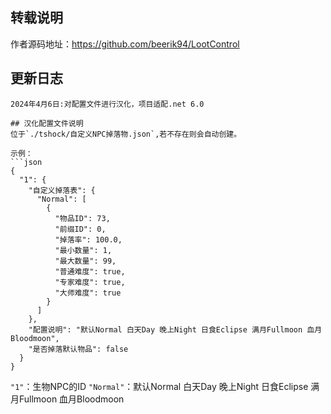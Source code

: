 ## 转载说明
作者源码地址：https://github.com/beerik94/LootControl

## 更新日志
```
2024年4月6日:对配置文件进行汉化，项目适配.net 6.0

## 汉化配置文件说明
位于`./tshock/自定义NPC掉落物.json`,若不存在则会自动创建。  

示例：  
```json
{
  "1": {
    "自定义掉落表": {
      "Normal": [
        {
          "物品ID": 73,
          "前缀ID": 0,
          "掉落率": 100.0,
          "最小数量": 1,
          "最大数量": 99,
          "普通难度": true,
          "专家难度": true,
          "大师难度": true
        }
      ]
    },
    "配置说明": "默认Normal 白天Day 晚上Night 日食Eclipse 满月Fullmoon 血月Bloodmoon",
    "是否掉落默认物品": false
  }
}
```
`"1"`：生物NPC的ID
`"Normal"`：默认Normal 白天Day 晚上Night 日食Eclipse 满月Fullmoon 血月Bloodmoon
